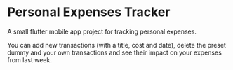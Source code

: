 # Personal Expenses Tracker

A small flutter mobile app project for tracking personal expenses.

You can add new transactions (with a title, cost and date), delete the preset dummy and your own transactions and see their impact on your expenses from last week.
